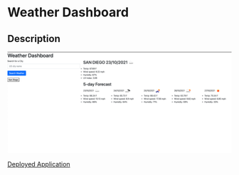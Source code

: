 # Weather Dashboard

## Description

![Landing page of Weather Dashboard](./assets/images/landing-page-screenshot.png)

[Deployed Application](https://reginaldcapanzana.github.io/weather-dashboard/)